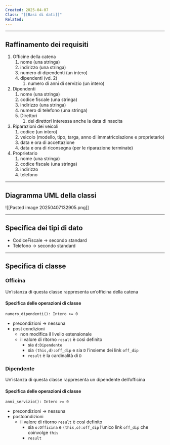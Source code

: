 ```yaml
---
Created: 2025-04-07
Class: "[[Basi di dati]]"
Related:
---
```

---
## Raffinamento dei requisiti
1. Officine della catena
	1. nome (una stringa)
	2. indirizzo (una stringa)
	3. numero di dipendenti (un intero)
	4. dipendenti (vd. 2)
		1. numero di anni di servizio (un intero)
2. Dipendenti
	1. nome (una stringa)
	2. codice fiscale (una stringa)
	3. indirizzo (una stringa)
	4. numero di telefono (una stringa)
	5. Direttori
		1. dei direttori interessa anche la data di nascita
3. Riparazioni dei veicoli
	1. codice (un intero)
	2. veicolo (modello, tipo, targa, anno di immatricolazione e proprietario)
	3. data e ora di accettazione
	4. data e ora di riconsegna (per le riparazione terminate)
4. Proprietario
	1. nome (una stringa)
	2. codice fiscale (una stringa)
	3. indirizzo
	4. telefono

---
## Diagramma UML della classi
![[Pasted image 20250407132905.png]]

---
## Specifica dei tipi di dato
- CodiceFiscale → secondo standard
- Telefono → secondo standard

---
## Specifica di classe
### Officina
Un’istanza di questa classe rappresenta un’officina della catena
#### Specifica delle operazioni di classe
`numero_dipendenti(): Intero >= 0`
- precondizioni → nessuna
- post condizioni
	- non modifica il livello estensionale
	- il valore di ritorno `result` è così definito
		- sia `d:Dipendente`
		- sia `(this,d):off_dip` e sia `D` l’insieme dei link `off_dip`
		- `result` è la cardinalità di `D`

### Dipendente
Un’istanza di questa classe rappresenta un dipendente dell’officina
#### Specifica delle operazioni di classe
`anni_servizio(): Intero >= 0`
- precondizioni → nessuna
- postcondizioni
	- il valore di ritorno `result` è così definito
		- sia `o:Officina` e `(this,o):off_dip` l’unico link `off_dip` che coinvolge `this`
		- `result`